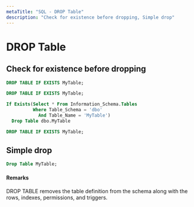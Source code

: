 ```yaml
---
metaTitle: "SQL - DROP Table"
description: "Check for existence before dropping, Simple drop"
---
```


# DROP Table




## Check for existence before dropping


```sql
DROP TABLE IF EXISTS MyTable;

```

```sql
DROP TABLE IF EXISTS MyTable;

```

```sql
If Exists(Select * From Information_Schema.Tables
          Where Table_Schema = 'dbo'
            And Table_Name = 'MyTable')
  Drop Table dbo.MyTable

```

```sql
DROP TABLE IF EXISTS MyTable;

```



## Simple drop


```sql
Drop Table MyTable;

```



#### Remarks


DROP TABLE removes the table definition from the schema along with the rows, indexes, permissions, and triggers.

